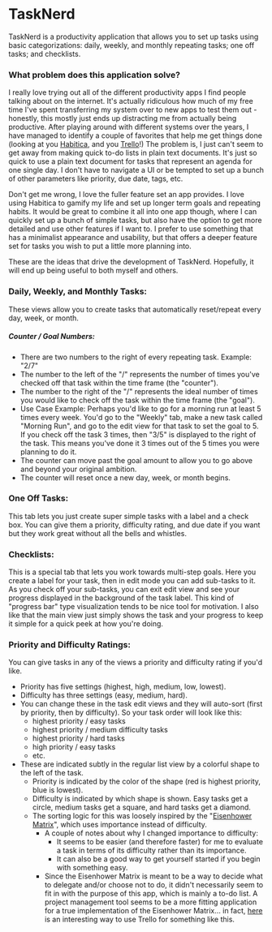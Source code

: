 # TaskNerd
TaskNerd is a productivity application that allows you to set up tasks using basic categorizations: daily, weekly, and monthly repeating tasks; one off tasks; and checklists.

### What problem does this application solve?
I really love trying out all of the different productivity apps I find people talking about on the internet. It's actually ridiculous how much of my free time I've spent transferring my system over to new apps to test them out - honestly, this mostly just ends up distracting me from actually being productive. After playing around with different systems over the years, I have managed to identify a couple of favorites that help me get things done (looking at you [Habitica], and you [Trello]!) The problem is, I just can't seem to get away from making quick to-do lists in plain text documents. It's just so quick to use a plain text document for tasks that represent an agenda for one single day. I don't have to navigate a UI or be tempted to set up a bunch of other parameters like priority, due date, tags, etc.

Don't get me wrong, I love the fuller feature set an app provides. I love using Habitica to gamify my life and set up longer term goals and repeating habits. It would be great to combine it all into one app though, where I can quickly set up a bunch of simple tasks, but also have the option to get more detailed and use other features if I want to. I prefer to use something that has a minimalist appearance and usability, but that offers a deeper feature set for tasks you wish to put a little more planning into.

These are the ideas that drive the development of TaskNerd. Hopefully, it will end up being useful to both myself and others.

### Daily, Weekly, and Monthly Tasks:
These views allow you to create tasks that automatically reset/repeat every day, week, or month.
##### Counter / Goal Numbers:
  - There are two numbers to the right of every repeating task. Example: "2/7"
  - The number to the left of the "/" represents the number of times you've checked off that task within the time frame (the "counter").
  - The number to the right of the "/" represents the ideal number of times you would like to check off the task within the time frame (the "goal").
  - Use Case Example: Perhaps you'd like to go for a morning run at least 5 times every week. You'd go to the "Weekly" tab, make a new task called "Morning Run", and go to the edit view for that task to set the goal to 5. If you check off the task 3 times, then "3/5" is displayed to the right of the task. This means you've done it 3 times out of the 5 times you were planning to do it.
  - The counter can move past the goal amount to allow you to go above and beyond your original ambition.
  - The counter will reset once a new day, week, or month begins.
  
### One Off Tasks:
This tab lets you just create super simple tasks with a label and a check box. You can give them a priority, difficulty rating, and due date if you want but they work great without all the bells and whistles.

### Checklists:
This is a special tab that lets you work towards multi-step goals. Here you create a label for your task, then in edit mode you can add sub-tasks to it. As you check off your sub-tasks, you can exit edit view and see your progress displayed in the background of the task label. This kind of "progress bar" type visualization tends to be nice tool for motivation. I also like that the main view just simply shows the task and your progress to keep it simple for a quick peek at how you're doing.

### Priority and Difficulty Ratings:
You can give tasks in any of the views a priority and difficulty rating if you'd like.

  - Priority has five settings (highest, high, medium, low, lowest).
  - Difficulty has three settings (easy, medium, hard).
  - You can change these in the task edit views and they will auto-sort (first by priority, then by difficulty). So your task order will look like this:
    - highest priority / easy tasks
    - highest priority / medium difficulty tasks
    - highest priority / hard tasks
    - high priority / easy tasks
    - etc.
  - These are indicated subtly in the regular list view by a colorful shape to the left of the task.
    - Priority is indicated by the color of the shape (red is highest priority, blue is lowest).
	- Difficulty is indicated by which shape is shown. Easy tasks get a circle, medium tasks get a square, and hard tasks get a diamond.
	- The sorting logic for this was loosely inspired by the "[Eisenhower Matrix]", which uses importance instead of difficulty.
	  - A couple of notes about why I changed importance to difficulty:
	    - It seems to be easier (and therefore faster) for me to evaluate a task in terms of its difficulty rather than its importance.
		- It can also be a good way to get yourself started if you begin with something easy.
	  - Since the Eisenhower Matrix is meant to be a way to decide what to delegate and/or choose not to do, it didn't necessarily seem to fit in with the purpose of this app, which is mainly a to-do list. A project management tool seems to be a more fitting application for a true implementation of the Eisenhower Matrix... in fact, [here] is an interesting way to use Trello for something like this.

[//]: # (reference links below...)
   [habitica]: <https://habitica.com>
   [trello]: <https://trello.com>
   [Eisenhower Matrix]: <http://www.eisenhower.me/eisenhower-matrix/>
   [here]: <http://blog.trello.com/eisenhower-matrix-productivity-tool-trello-board>


